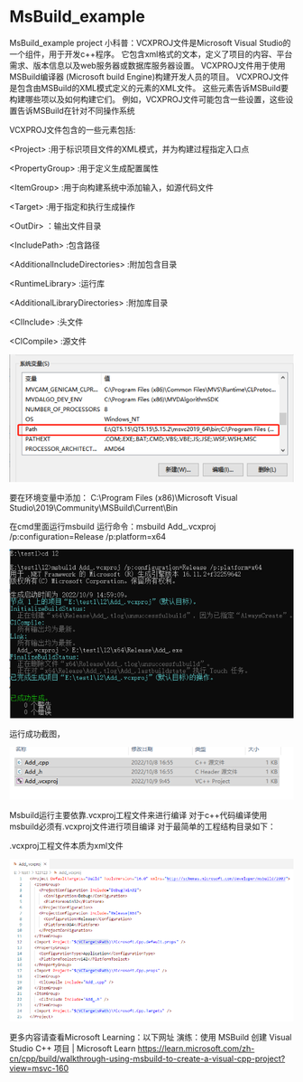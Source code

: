 # MsBuild_example
MsBuild_example project
小科普：VCXPROJ文件是Microsoft Visual Studio的一个组件，用于开发c++程序。 它包含xml格式的文本，定义了项目的内容、平台需求、版本信息以及web服务器或数据库服务器设置。 VCXPROJ文件用于使用MSBuild编译器 (Microsoft build Engine)构建开发人员的项目。
VCXPROJ文件是包含由MSBuild的XML模式定义的元素的XML文件。 这些元素告诉MSBuild要构建哪些项以及如何构建它们。 例如，VCXPROJ文件可能包含一些设置，这些设置告诉MSBuild在针对不同操作系统

VCXPROJ文件包含的一些元素包括:

\<Project\> :用于标识项目文件的XML模式，并为构建过程指定入口点
 
\<PropertyGroup\> :用于定义生成配置属性
 
\<ItemGroup\> :用于向构建系统中添加输入，如源代码文件
 
\<Target\> :用于指定和执行生成操作
 
\<OutDir\> ：输出文件目录
 
\<IncludePath\> :包含路径
 
\<AdditionalIncludeDirectories\> :附加包含目录
 
\<RuntimeLibrary\> :运行库
 
\<AdditionalLibraryDirectories\> :附加库目录
 
\<ClInclude\> :头文件
 
\<ClCompile\> :源文件
 

![img](https://github.com/zhaikr/MsBuild_example/blob/main/doc/image/image1.jpg) 

要在环境变量中添加：
C:\Program Files (x86)\Microsoft Visual Studio\2019\Community\MSBuild\Current\Bin

在cmd里面运行msbuild
运行命令：msbuild Add_.vcxproj /p:configuration=Release /p:platform=x64
 
![img](https://github.com/zhaikr/MsBuild_example/blob/main/doc/image/image2.jpg)
 
运行成功截图，

![img](https://github.com/zhaikr/MsBuild_example/blob/main/doc/image/image3.jpg)

Msbuild运行主要依靠.vcxproj工程文件来进行编译
对于c++代码编译使用msbuild必须有.vcxproj文件进行项目编译
对于最简单的工程结构目录如下：
 
.vcxproj工程文件本质为xml文件

![img](https://github.com/zhaikr/MsBuild_example/blob/main/doc/image/image4.jpg)
 
更多内容请查看Microsoft Learning：以下网址
演练：使用 MSBuild 创建 Visual Studio C++ 项目 | Microsoft Learn
https://learn.microsoft.com/zh-cn/cpp/build/walkthrough-using-msbuild-to-create-a-visual-cpp-project?view=msvc-160
